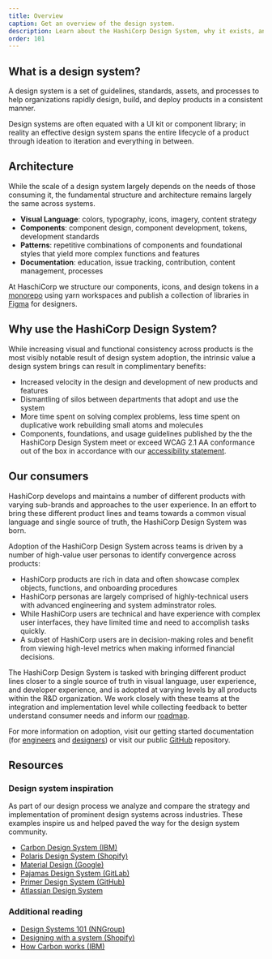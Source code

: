 ```yaml
---
title: Overview
caption: Get an overview of the design system.
description: Learn about the HashiCorp Design System, why it exists, and the strategy behind the system.
order: 101
---
```


## What is a design system?

A design system is a set of guidelines, standards, assets, and processes to help organizations rapidly design, build, and deploy products in a consistent manner.

Design systems are often equated with a UI kit or component library; in reality an effective design system spans the entire lifecycle of a product through ideation to iteration and everything in between.

## Architecture

While the scale of a design system largely depends on the needs of those consuming it, the fundamental structure and architecture remains largely the same across systems.

- **Visual Language**: colors, typography, icons, imagery, content strategy
- **Components**: component design, component development, tokens, development standards
- **Patterns**: repetitive combinations of components and foundational styles that yield more complex functions and features
- **Documentation**: education, issue tracking, contribution, content management, processes

At HaschiCorp we structure our components, icons, and design tokens in a [monorepo](https://github.com/hashicorp/design-system) using yarn workspaces and publish a collection of libraries in [Figma](https://www.figma.com/files/team/1030156573400567478) for designers.

## Why use the HashiCorp Design System?

While increasing visual and functional consistency across products is the most visibly notable result of design system adoption, the intrinsic value a design system brings can result in complimentary benefits:

- Increased velocity in the design and development of new products and features
- Dismantling of silos between departments that adopt and use the system
- More time spent on solving complex problems, less time spent on duplicative work rebuilding small atoms and molecules
- Components, foundations, and usage guidelines published by the the HashiCorp Design System meet or exceed WCAG 2.1 AA conformance out of the box in accordance with our [accessibility statement](/about/accessibility-statement).

## Our consumers

HashiCorp develops and maintains a number of different products with varying sub-brands and approaches to the user experience. In an effort to bring these different product lines and teams towards a common visual language and single source of truth, the HashiCorp Design System was born.

Adoption of the HashiCorp Design System across teams is driven by a number of high-value user personas to identify convergence across products:

- HashiCorp products are rich in data and often showcase complex objects, functions, and onboarding procedures
- HashiCorp personas are largely comprised of highly-technical users with advanced engineering and system adminstrator roles.
- While HashiCorp users are technical and have experience with complex user interfaces, they have limited time and need to accomplish tasks quickly.
- A subset of HashiCorp users are in decision-making roles and benefit from viewing high-level metrics when making informed financial decisions.

The HashiCorp Design System is tasked with bringing different product lines closer to a single source of truth in visual language, user experience, and developer experience, and is adopted at varying levels by all products within the R&D organization. We work closely with these teams at the integration and implementation level while collecting feedback to better understand consumer needs and inform our [roadmap](https://go.hashi.co/hds-rollout).

For more information on adoption, visit our getting started documentation (for [engineers](/getting-started/for-engineers) and [designers](/getting-started/for-designers)) or visit our public [GitHub](https://github.com/hashicorp/design-system) repository.

## Resources

### Design system inspiration

As part of our design process we analyze and compare the strategy and implementation of prominent design systems across industries. These examples inspire us and helped paved the way for the design system community.

- [Carbon Design System (IBM)](https://carbondesignsystem.com/)
- [Polaris Design System (Shopify)](https://polaris.shopify.com/)
- [Material Design (Google)](https://m3.material.io/)
- [Pajamas Design System (GitLab)](https://design.gitlab.com/)
- [Primer Design System (GitHub)](https://primer.style/)
- [Atlassian Design System](https://atlassian.design/)

### Additional reading

- [Design Systems 101 (NNGroup)](https://www.nngroup.com/articles/design-systems-101/)
- [Designing with a system (Shopify)](https://polaris.shopify.com/contributing/designing-with-a-system)
- [How Carbon works (IBM)](https://next.carbondesignsystem.com/about-carbon/how-carbon-works#the-carbon-ecosystem)
